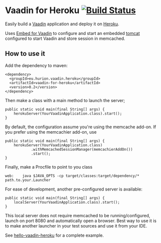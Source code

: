 Vaadin for Heroku  [![Build Status](https://secure.travis-ci.org/nhurion/vaadin-for-heroku.png?branch=master)](http://travis-ci.org/nhurion/vaadin-for-heroku)
=================

Easily build a [Vaadin](https://vaadin.com/home) application and deploy it on [Heroku](http://www.heroku.com).

Uses [Embed for Vaadin](https://vaadin.com/directory#addon/embed-for-vaadin) to configure and start an embedded [tomcat](http://tomcat.apache.org/)
configured to start Vaadin and store session in memcached.

How to use it
-------------

Add the dependency to maven:

    <dependency>
      <groupId>eu.hurion.vaadin.heroku</groupId>
      <artifactId>vaadin-for-heroku</artifactId>
      <version>0.2</version>
    </dependency>

Then make a class with a main method to launch the server;

    public static void main(final String[] args) {
        herokuServer(YourVaadinApplication.class).start();
    }

By default, the configuration assume you're using the memcache add-on.
If you prefer using the memcachier add-on, use

    public static void main(final String[] args) {
        herokuServer(YourVaadinApplication.class)
                .withMemcachedSessionManager(memcachierAddOn())
                .start();
    }

Finally, make a Procfile to point to you class

    web:    java $JAVA_OPTS -cp target/classes:target/dependency/* path.to.your.Launcher

For ease of development, another pre-configured server is available:

    public static void main(final String[] args) {
        localServer(YourVaadinApplication.class).start();
    }

This local server does not require memcached to be running/configured, launch on port 8080 and automatically open a browser.
Best way to use it is to make another launcher in your test sources and use it from your IDE.

See [hello-vaadin-heroku](https://github.com/nhurion/hello-vaadin-heroku) for a complete example.